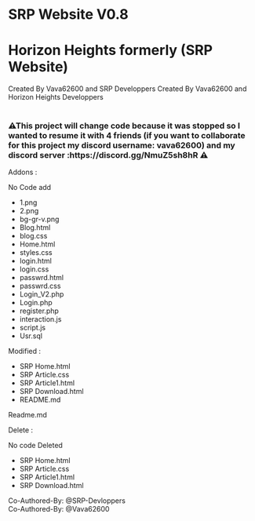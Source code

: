 # SRP Website V0.8
# Horizon Heights formerly (SRP Website)

Created By Vava62600 and SRP Developpers
Created By Vava62600 and Horizon Heights Developpers
<br>
<br>
<h3>⚠This project will change code because it was stopped so I wanted to resume it with 4 friends (if you want to collaborate for this project my discord username: vava62600) and my discord server :https://discord.gg/NmuZ5sh8hR ⚠</h3>
Addons :

No Code add
- 1.png
- 2.png
- bg-gr-v.png
- Blog.html
- blog.css
- Home.html
- styles.css
- login.html
- login.css
- passwrd.html
- passwrd.css
- Login_V2.php
- Login.php
- register.php
- interaction.js
- script.js
- Usr.sql

Modified :
- SRP Home.html
- SRP Article.css
- SRP Article1.html
- SRP Download.html
- README.md

Readme.md

Delete :

No code Deleted
- SRP Home.html
- SRP Article.css
- SRP Article1.html
- SRP Download.html

Co-Authored-By: @SRP-Devloppers <br>
Co-Authored-By: @Vava62600
